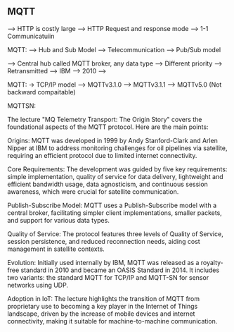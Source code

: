 ## MQTT
--> HTTP is costly large
--> HTTP Request and response mode
--> 1-1 Communicatuiin

MQTT:
  --> Hub and Sub Model
  --> Telecommunication
  --> Pub/Sub model

--> Central hub called MQTT broker, any data type --> Different priority --> Retransmitted
--> IBM --> 2010 -->


MQTT:
-> TCP/IP model
--> MQTTv3.1.0
--> MQTTv3.1.1
--> MQTTv5.0 (Not backward compaitable)

MQTTSN:


The lecture "MQ Telemetry Transport: The Origin Story" covers the foundational aspects of the MQTT protocol. Here are the main points:

Origins: MQTT was developed in 1999 by Andy Stanford-Clark and Arlen Nipper at IBM to address monitoring challenges for oil pipelines via satellite, requiring an efficient protocol due to limited internet connectivity.

Core Requirements: The development was guided by five key requirements: simple implementation, quality of service for data delivery, lightweight and efficient bandwidth usage, data agnosticism, and continuous session awareness, which were crucial for satellite communication.

Publish-Subscribe Model: MQTT uses a Publish-Subscribe model with a central broker, facilitating simpler client implementations, smaller packets, and support for various data types.

Quality of Service: The protocol features three levels of Quality of Service, session persistence, and reduced reconnection needs, aiding cost management in satellite contexts.

Evolution: Initially used internally by IBM, MQTT was released as a royalty-free standard in 2010 and became an OASIS Standard in 2014. It includes two variants: the standard MQTT for TCP/IP and MQTT-SN for sensor networks using UDP.

Adoption in IoT: The lecture highlights the transition of MQTT from proprietary use to becoming a key player in the Internet of Things landscape, driven by the increase of mobile devices and internet connectivity, making it suitable for machine-to-machine communication.
